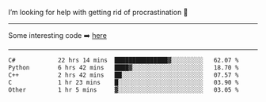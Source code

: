 I’m looking for help with getting rid of procrastination 🤔

-----

Some interesting code :arrow_right: [here](https://github.com/zhen8838/playground)

-----

<!--START_SECTION:waka-->

```txt
C#            22 hrs 14 mins  ███████████████▓░░░░░░░░░   62.07 %
Python        6 hrs 42 mins   ████▓░░░░░░░░░░░░░░░░░░░░   18.70 %
C++           2 hrs 42 mins   ██░░░░░░░░░░░░░░░░░░░░░░░   07.57 %
C             1 hr 23 mins    █░░░░░░░░░░░░░░░░░░░░░░░░   03.90 %
Other         1 hr 5 mins     ▓░░░░░░░░░░░░░░░░░░░░░░░░   03.05 %
```

<!--END_SECTION:waka-->

<!--
**zhen8838/zhen8838** is a ✨ _special_ ✨ repository because its `README.md` (this file) appears on your GitHub profile.

Here are some ideas to get you started:

- 🔭 I’m currently working on ...
- 🌱 I’m currently learning ...
- 👯 I’m looking to collaborate on ...
 ...
- 💬 Ask me about ...
- 📫 How to reach me: ...
- 😄 Pronouns: ...
- ⚡ Fun fact: ...
-->
